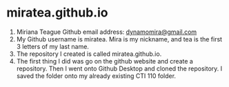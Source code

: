 # miratea.github.io
1.	Miriana Teague Github email address: dynamomira@gmail.com
2.	My Github username is miratea. Mira is my nickname, and tea is the first 3 letters of my last name.
3.	The repository I created is called miratea.github.io. 
4.	The first thing I did was go on the github website and create a repository. Then I went onto Github Desktop and cloned the repository. I saved the folder onto my already existing CTI 110 folder. 
